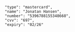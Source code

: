     "type": "mastercard",
    "name": "Jonatan Hansen",
    "number": "5396788155348668",
    "cvv": "697",
    "expiry": "02/26"
